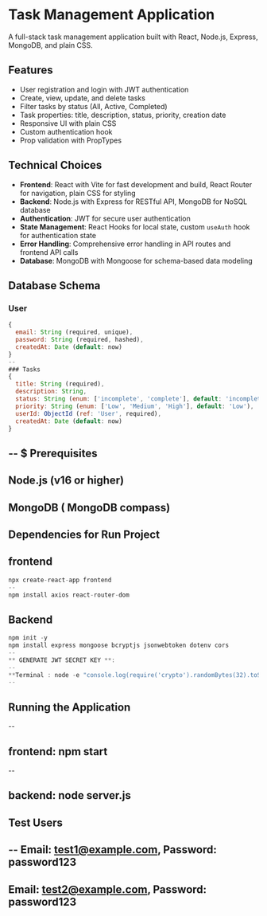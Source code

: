 # Task Management Application

A full-stack task management application built with React, Node.js, Express, MongoDB, and plain CSS.

## Features
- User registration and login with JWT authentication
- Create, view, update, and delete tasks
- Filter tasks by status (All, Active, Completed)
- Task properties: title, description, status, priority, creation date
- Responsive UI with plain CSS
- Custom authentication hook
- Prop validation with PropTypes

## Technical Choices
- **Frontend**: React with Vite for fast development and build, React Router for navigation, plain CSS for styling
- **Backend**: Node.js with Express for RESTful API, MongoDB for NoSQL database
- **Authentication**: JWT for secure user authentication
- **State Management**: React Hooks for local state, custom `useAuth` hook for authentication state
- **Error Handling**: Comprehensive error handling in API routes and frontend API calls
- **Database**: MongoDB with Mongoose for schema-based data modeling

## Database Schema
### User
```javascript
{
  email: String (required, unique),
  password: String (required, hashed),
  createdAt: Date (default: now)
}
--
### Tasks
{
  title: String (required),
  description: String,
  status: String (enum: ['incomplete', 'complete'], default: 'incomplete'),
  priority: String (enum: ['Low', 'Medium', 'High'], default: 'Low'),
  userId: ObjectId (ref: 'User', required),
  createdAt: Date (default: now)
}
```
--
$ Prerequisites
--
**Node.js (v16 or higher)**
--
**MongoDB ( MongoDB compass)**
--
## Dependencies for Run Project
## frontend
```javascript
npx create-react-app frontend
--
npm install axios react-router-dom
```
## Backend
```javascript
npm init -y
npm install express mongoose bcryptjs jsonwebtoken dotenv cors
--
** GENERATE JWT SECRET KEY **:
--
**Terminal : node -e "console.log(require('crypto').randomBytes(32).toString('hex'))"**
--
```
## Running the Application
--
## frontend: npm start
--
## backend: node server.js
## Test Users
--
Email: test1@example.com, Password: password123
--
Email: test2@example.com, Password: password123
--


